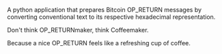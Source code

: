 A python application that prepares Bitcoin OP_RETURN messages by converting conventional text to its respective hexadecimal representation.

Don't think OP_RETURNmaker, think Coffeemaker.

Because a nice OP_RETURN feels like a refreshing cup of coffee.
